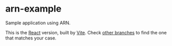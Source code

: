 # arn-example
Sample application using ARN.

This is the [React](https://reactjs.org) version, built by [Vite](https://vitejs.dev).
Check [other branches](https://github.com/Arianee/arn-example/tree/main) to find the one that matches your case.
